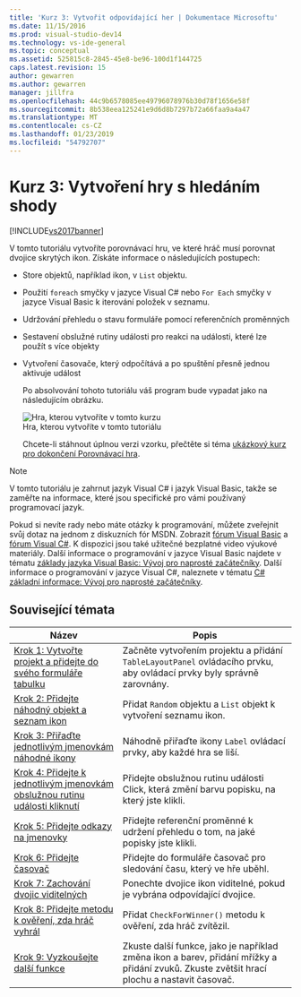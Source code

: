 ```yaml
---
title: 'Kurz 3: Vytvořit odpovídající her | Dokumentace Microsoftu'
ms.date: 11/15/2016
ms.prod: visual-studio-dev14
ms.technology: vs-ide-general
ms.topic: conceptual
ms.assetid: 525815c8-2845-45e8-be96-100d1f144725
caps.latest.revision: 15
author: gewarren
ms.author: gewarren
manager: jillfra
ms.openlocfilehash: 44c9b6578085ee49796078976b30d78f1656e58f
ms.sourcegitcommit: 8b538eea125241e9d6d8b7297b72a66faa9a4a47
ms.translationtype: MT
ms.contentlocale: cs-CZ
ms.lasthandoff: 01/23/2019
ms.locfileid: "54792707"
---
```

# <a name="tutorial-3-create-a-matching-game"></a>Kurz 3: Vytvoření hry s hledáním shody
[!INCLUDE[vs2017banner](../includes/vs2017banner.md)]

V tomto tutoriálu vytvoříte porovnávací hru, ve které hráč musí porovnat dvojice skrytých ikon. Získáte informace o následujících postupech:  
  
- Store objektů, například ikon, v `List` objektu.  
  
- Použití `foreach` smyčky v jazyce Visual C# nebo `For Each` smyčky v jazyce Visual Basic k iterování položek v seznamu.  
  
- Udržování přehledu o stavu formuláře pomocí referenčních proměnných  
  
- Sestavení obslužné rutiny události pro reakci na události, které lze použít s více objekty  
  
- Vytvoření časovače, který odpočítává a po spuštění přesně jednou aktivuje událost  
  
  Po absolvování tohoto tutoriálu váš program bude vypadat jako na následujícím obrázku.  
  
  ![Hra, kterou vytvoříte v tomto kurzu](../ide/media/express-finishedgame.png "Express_FinishedGame")  
  Hra, kterou vytvoříte v tomto tutoriálu  
  
  Chcete-li stáhnout úplnou verzi vzorku, přečtěte si téma [ukázkový kurz pro dokončení Porovnávací hra](http://code.msdn.microsoft.com/Complete-Matching-Game-4cffddba).  
  
> [!NOTE]
>  V tomto tutoriálu je zahrnut jazyk Visual C# i jazyk Visual Basic, takže se zaměřte na informace, které jsou specifické pro vámi používaný programovací jazyk.  
  
 Pokud si nevíte rady nebo máte otázky k programování, můžete zveřejnit svůj dotaz na jednom z diskuzních fór MSDN. Zobrazit [fórum Visual Basic](http://social.msdn.microsoft.com/Forums/home?forum=vbgeneral) a [fórum Visual C#](http://social.msdn.microsoft.com/Forums/home?forum=csharpgeneral). K dispozici jsou také užitečné bezplatné video výukové materiály. Další informace o programování v jazyce Visual Basic najdete v tématu [základy jazyka Visual Basic: Vývoj pro naprosté začátečníky](http://channel9.msdn.com/Series/Visual-Basic-Development-for-Absolute-Beginners). Další informace o programování v jazyce Visual C#, naleznete v tématu [ C# základní informace: Vývoj pro naprosté začátečníky](http://channel9.msdn.com/Series/C-Sharp-Fundamentals-Development-for-Absolute-Beginners).  
  
## <a name="related-topics"></a>Související témata  
  
|Název|Popis|  
|-----------|-----------------|  
|[Krok 1: Vytvořte projekt a přidejte do svého formuláře tabulku](../ide/step-1-create-a-project-and-add-a-table-to-your-form.md)|Začněte vytvořením projektu a přidání `TableLayoutPanel` ovládacího prvku, aby ovládací prvky byly správně zarovnány.|  
|[Krok 2: Přidejte náhodný objekt a seznam ikon](../ide/step-2-add-a-random-object-and-a-list-of-icons.md)|Přidat `Random` objektu a `List` objekt k vytvoření seznamu ikon.|  
|[Krok 3: Přiřaďte jednotlivým jmenovkám náhodné ikony](../ide/step-3-assign-a-random-icon-to-each-label.md)|Náhodně přiřaďte ikony `Label` ovládací prvky, aby každé hra se liší.|  
|[Krok 4: Přidejte k jednotlivým jmenovkám obslužnou rutinu události kliknutí](../ide/step-4-add-a-click-event-handler-to-each-label.md)|Přidejte obslužnou rutinu události Click, která změní barvu popisku, na který jste klikli.|  
|[Krok 5: Přidejte odkazy na jmenovky](../ide/step-5-add-label-references.md)|Přidejte referenční proměnné k udržení přehledu o tom, na jaké popisky jste klikli.|  
|[Krok 6: Přidejte časovač](../ide/step-6-add-a-timer.md)|Přidejte do formuláře časovač pro sledování času, který ve hře uběhl.|  
|[Krok 7: Zachování dvojic viditelných](../ide/step-7-keep-pairs-visible.md)|Ponechte dvojice ikon viditelné, pokud je vybrána odpovídající dvojice.|  
|[Krok 8: Přidejte metodu k ověření, zda hráč vyhrál](../ide/step-8-add-a-method-to-verify-whether-the-player-won.md)|Přidat `CheckForWinner()` metodu k ověření, zda hráč zvítězil.|  
|[Krok 9: Vyzkoušejte další funkce](../ide/step-9-try-other-features.md)|Zkuste další funkce, jako je například změna ikon a barev, přidání mřížky a přidání zvuků. Zkuste zvětšit hrací plochu a nastavit časovač.|
